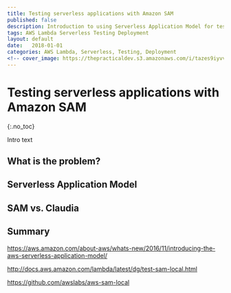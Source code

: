 ```yaml
---
title: Testing serverless applications with Amazon SAM
published: false
description: Introduction to using Serverless Application Model for testing and deploying your Lambdas
tags: AWS Lambda Serverless Testing Deployment
layout: default
date:   2018-01-01
categories: AWS Lambda, Serverless, Testing, Deployment
<!-- cover_image: https://thepracticaldev.s3.amazonaws.com/i/tazes9iyvv67emss7ds1.jpg -->
---
```


# Testing serverless applications with Amazon SAM
{:.no_toc}

Intro text

## What is the problem?

## Serverless Application Model

## SAM vs. Claudia

## Summary


https://aws.amazon.com/about-aws/whats-new/2016/11/introducing-the-aws-serverless-application-model/

http://docs.aws.amazon.com/lambda/latest/dg/test-sam-local.html

https://github.com/awslabs/aws-sam-local

